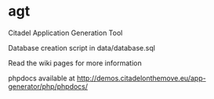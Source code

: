 agt
===

Citadel Application Generation Tool

Database creation script in data/database.sql

Read the wiki pages for more information

phpdocs available at http://demos.citadelonthemove.eu/app-generator/php/phpdocs/
